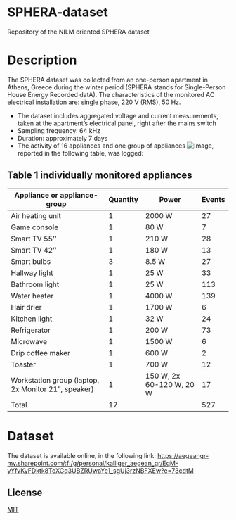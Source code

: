 
# SPHERA-dataset
Repository of the NILM oriented SPHERA dataset
# Description 
The SPHERA dataset was collected from an one-person apartment in Athens, Greece during the winter period (SPHERA stands for Single-Person House Energy Recorded datA). The characteristics of the monitored AC electrical installation are: single phase, 220 V (RMS), 50 Hz.
- The dataset includes aggregated voltage and current measurements, taken at the apartment’s electrical panel, right after the mains switch
- Sampling frequency: 64 kHz 
- Duration: approximately 7 days 
- The activity of 16 appliances and one group of appliances ![Image](https://1drv.ms/i/s!AmFGInrVgNofnaEgzkQLpM8U_klEKg?e=f7XEVp), reported in the following table, was logged:
## Table 1 individually monitored appliances 
Appliance or appliance-group | Quantity | Power | Events
---| --- | --- | --- |
Air heating unit | 1 | 2000 W | 27
Game console | 1 | 80 W | 7
Smart TV 55’’ | 1 | 210 W | 28
Smart TV 42’’ | 1 | 180 W | 13
Smart bulbs | 3 | 8.5 W | 27
Hallway light | 1 | 25 W | 33
Bathroom light | 1 | 25 W | 113
Water heater | 1 | 4000 W | 139
Hair drier | 1 | 1700 W | 6
Kitchen light | 1 | 32 W | 24
Refrigerator | 1 | 200 W | 73
Microwave | 1 | 1500 W | 6
Drip coffee maker | 1 | 600 W | 2
Toaster | 1 | 700 W | 12
Workstation group (laptop, 2x Monitor 21”, speaker) | 1 | 150 W, 2x 60-120 W, 20 W | 17
Total | 17 |  | 527

# Dataset
The dataset is available online, in the following link: https://aegeangr-my.sharepoint.com/:f:/g/personal/kalliger_aegean_gr/EqM-yYfvKyFDktk8ToXGq3UBZRUwaYe1_sgUj3rzNBFXEw?e=73cdtM


## License

[MIT](https://choosealicense.com/licenses/mit/)

